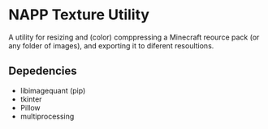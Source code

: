 # NAPP Texture Utility
A utility for resizing and (color) comppressing a Minecraft reource pack (or any folder of images), and exporting it to diferent resoultions.
## Depedencies
- libimagequant (pip)
- tkinter
- Pillow
- multiprocessing
